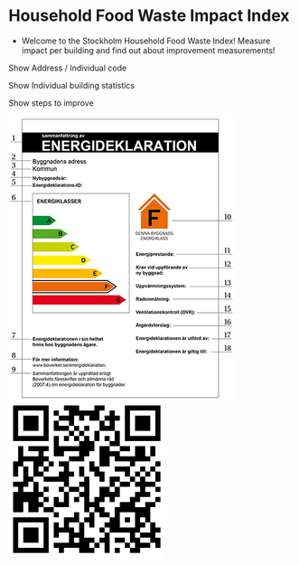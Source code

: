 # Household Food Waste Impact Index

-  Welcome to the Stockholm Household Food Waste Index! Measure impact per building and find out about improvement measurements!

Show Address / Individual code

Show Individual building statistics

Show steps to improve 



![House statistics](https://raw.githubusercontent.com/alx-a/h-w/main/sammanfattning-energiklass.jpeg)
![QR code](https://raw.githubusercontent.com/alx-a/h-w/main/h-w.png)
